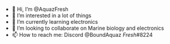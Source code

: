 - 👋 Hi, I’m @AquazFresh
- 👀 I’m interested in a lot of things 
- 🌱 I’m currently learning electronics 
- 💞️ I’m looking to collaborate on Marine biology and electronics 
- 📫 How to reach me: Discord @BoundAquaz *Fresh*#8224

<!---
AquazFresh/AquazFresh is a ✨ special ✨ repository because its `README.md` (this file) appears on your GitHub profile.
You can click the Preview link to take a look at your changes.
--->
